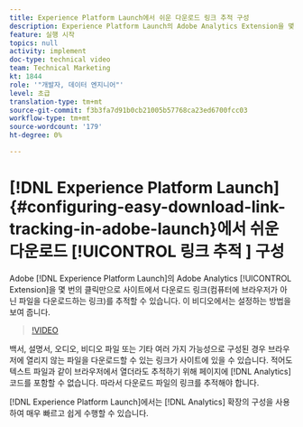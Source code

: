 ```yaml
---
title: Experience Platform Launch에서 쉬운 다운로드 링크 추적 구성
description: Experience Platform Launch의 Adobe Analytics Extension을 몇 번의 클릭만으로 사이트에서 다운로드 링크(컴퓨터에 브라우저가 아닌 파일을 다운로드하는 링크)를 추적할 수 있습니다. 이 비디오에서는 설정하는 방법을 보여 줍니다.
feature: 실행 시작
topics: null
activity: implement
doc-type: technical video
team: Technical Marketing
kt: 1844
role: '"개발자, 데이터 엔지니어"'
level: 초급
translation-type: tm+mt
source-git-commit: f3b3fa7d91b0cb21005b57768ca23ed6700fcc03
workflow-type: tm+mt
source-wordcount: '179'
ht-degree: 0%

---
```



# [!DNL Experience Platform Launch] {#configuring-easy-download-link-tracking-in-adobe-launch}에서 쉬운 다운로드 [!UICONTROL 링크 추적 ] 구성

Adobe [!DNL Experience Platform Launch]의 Adobe Analytics [!UICONTROL Extension]을 몇 번의 클릭만으로 사이트에서 다운로드 링크(컴퓨터에 브라우저가 아닌 파일을 다운로드하는 링크)를 추적할 수 있습니다. 이 비디오에서는 설정하는 방법을 보여 줍니다.

>[!VIDEO](https://video.tv.adobe.com/v/25762/?quality=12)

백서, 설명서, 오디오, 비디오 파일 또는 기타 여러 가지 가능성으로 구성된 경우 브라우저에 열리지 않는 파일을 다운로드할 수 있는 링크가 사이트에 있을 수 있습니다. 적어도 텍스트 파일과 같이 브라우저에서 열더라도 추적하기 위해 페이지에 [!DNL Analytics] 코드를 포함할 수 없습니다. 따라서 다운로드 파일의 링크를 추적해야 합니다.

[!DNL Experience Platform Launch]에서는 [!DNL Analytics] 확장의 구성을 사용하여 매우 빠르고 쉽게 수행할 수 있습니다.
